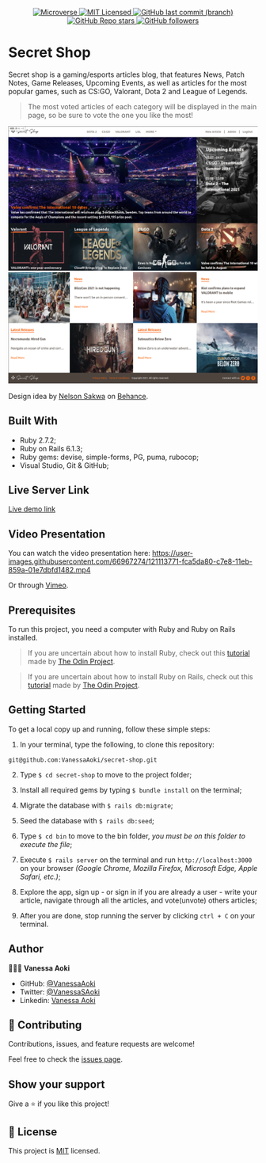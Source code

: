 <p align="center">
  <a href="https://www.microverse.org/">
    <img alt="Microverse" src="https://img.shields.io/badge/-Microverse-blueviolet?style=flat-square">
  </a>
  <a href="https://github.com/VanessaAoki/ror-social-scaffold/blob/main/LICENSE">
    <img alt="MIT Licensed" src="https://img.shields.io/github/license/VanessaAoki/secret-shop?style=flat-square">
  </a>
  <a href="https://github.com/VanessaAoki/secret-shop">
    <img alt="GitHub last commit (branch)" src="https://img.shields.io/github/last-commit/VanessaAoki/secret-shop/development?color=blue&style=flat-square">
  </a>
  <a href="https://github.com/VanessaAoki/secret-shop">
    <img alt="GitHub Repo stars" src="https://img.shields.io/github/stars/VanessaAoki/secret-shop?color=pink&label=%E2%98%85%20stars%20&style=flat-square">
  </a>
  <a href="https://github.com/VanessaAoki">
    <img alt="GitHub followers" src="https://img.shields.io/github/followers/VanessaAoki?color=yellow&logo=github&style=flat-square">
  </a>
</p>

# Secret Shop
Secret shop is a gaming/esports articles blog, that features News, Patch Notes, Game Releases, Upcoming Events, as well as articles for the most popular games, such as CS:GO, Valorant, Dota 2 and League of Legends.
> The most voted articles of each category will be displayed in the main page, so be sure to vote the one you like the most!

![screenshot](./app/assets/images/screenshot.png)
![screenshot](./app/assets/images/screenshot2.png)

Design idea by [Nelson Sakwa](https://www.behance.net/sakwadesignstudio) on [Behance](https://www.behance.net/gallery/14554909/liFEsTlye-Mobile-version).

## Built With

- Ruby 2.7.2;
- Ruby on Rails 6.1.3;
- Ruby gems: devise, simple-forms, PG, puma, rubocop;
- Visual Studio, Git & GitHub;

## Live Server Link
[Live demo link](https://secret-shop.herokuapp.com/)

## Video Presentation
You can watch the video presentation here:
https://user-images.githubusercontent.com/66967274/121113771-fca5da80-c7e8-11eb-859a-01e7dbfd1482.mp4

Or through [Vimeo](https://vimeo.com/560232553).

## Prerequisites
To run this project, you need a computer with Ruby and Ruby on Rails installed.

> If you are uncertain about how to install Ruby, check out this [tutorial](https://www.theodinproject.com/courses/ruby-programming/lessons/installing-ruby-ruby-programming) made by [The Odin Project](https://www.theodinproject.com/about).

> If you are uncertain about how to install Ruby on Rails, check out this [tutorial](https://www.theodinproject.com/paths/full-stack-ruby-on-rails/courses/ruby-on-rails/lessons/your-first-rails-application-ruby-on-rails) made by [The Odin Project](https://www.theodinproject.com/about).

## Getting Started

To get a local copy up and running, follow these simple steps:

1. In your terminal, type the following, to clone this repository:
```
git@github.com:VanessaAoki/secret-shop.git
```

2. Type  `$ cd secret-shop` to move to the project folder;

3. Install all required gems by typing `$ bundle install` on the terminal;

4. Migrate the database with `$ rails db:migrate`;

5. Seed the database with `$ rails db:seed`;

6. Type `$ cd bin` to move to the bin folder, *you must be on this folder to execute the file*;

7. Execute `$ rails server` on the terminal and run `http://localhost:3000` on your browser *(Google Chrome, Mozilla Firefox, Microsoft Edge, Apple Safari, etc.)*;

8. Explore the app, sign up - or sign in if you are already a user - write your article, navigate through all the articles, and vote(unvote) others articles;

9. After you are done, stop running the server by clicking `ctrl + C` on your terminal.

## Author

👩🏼‍💻 **Vanessa Aoki**

- GitHub: [@VanessaAoki](https://github.com/VanessaAoki)
- Twitter: [@VanessaSAoki](https://twitter.com/VanessaSAoki)
- Linkedin: [Vanessa Aoki](https://www.linkedin.com/in/vanessasaoki/)

## 🤝 Contributing

Contributions, issues, and feature requests are welcome!

Feel free to check the [issues page](https://github.com/VanessaAoki/secret-shop/issues).

## Show your support

Give a ⭐️ if you like this project!

## 📝 License

This project is [MIT](./LICENSE) licensed.
